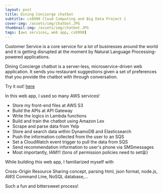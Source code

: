 ```yaml
---
layout: post
title: Dining Concierge chatbot
subtitle: cs6998 Cloud Computing and Big Data Project 1
cover-img: /assets/img/chatbot.JPG
thumbnail-img: /assets/img/chatbot.JPG
tags: [aws services, web app, cs6998]
---
```


Customer Service is a core service for a lot of businesses around the world and it is getting disrupted at the moment by Natural Language Processing-powered applications. 

Dining Concierge chatbot is a server-less, microservice-driven web application. It sends you restaurant suggestions given a set of preferences that you provide the chatbot with through conversation.

Try it out! [here](https://fyfserena.github.io/cloud-hw1-starter/chat.html)

In this web app, I used so many AWS services!

- Store my front-end files at AWS S3 
- Build the APIs at API Gateway
- Write the logics in Lambda functions
- Build and train the chatbot using Amazon Lex
- Scrape and parse data from Yelp
- Store and search data within DynamoDB and Elasticsearch
- Push the information collected from the user to an SQS 
- Set a CloudWatch event trigger to pull the data from SQS
- Send recommendation information to user's phone via SMSmessages
- Most importantly, IAM!!! (tons of permission policies need to set😫)

While building this web app, I familiarized myself with

Cross-Origin Resource Sharing concept, parsing html, json format, node.js, *AWS* Command Line, NoSQL database,...

Such a fun and bittersweet process!
